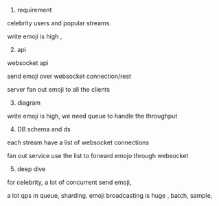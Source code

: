 1. requirement

celebrity users and popular streams.

write emoji is high ,


2. api

websocket api

send emoji over websocket connection/rest

server fan out emoji to all the clients


3. diagram

write emoji is high, we need queue to handle the throughput

4. DB schema and ds

each stream have a list of websocket connections

fan out service use the list to forward emojo through websocket

5. deep dive

for celebrity,  a lot of concurrent send emoji,

a lot qps in queue, sharding.
emoji broadcasting is huge , batch, sample, 
